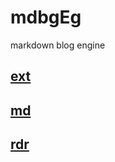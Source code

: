 # mdbgEg

markdown blog engine

##	[ext](ext/README.html)

##	[md](md/README.html)

##	[rdr](rdr/README.html)
